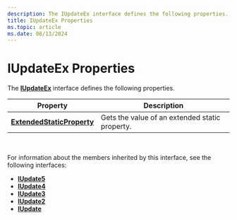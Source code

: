 ```yaml
---
description: The IUpdateEx interface defines the following properties.
title: IUpdateEx Properties
ms.topic: article
ms.date: 08/13/2024
---
```


# IUpdateEx Properties

The [**IUpdateEx**](/windows/win32/api/wuapi/nn-wuapi-iupdateex) interface defines the following properties.


| Property | Description |
|----------|-------------|
| [**ExtendedStaticProperty**](/windows/win32/api/Wuapi/nf-wuapi-iupdateex-get_extendedstaticproperty.md)   | Gets the value of an extended static property.                                         |
 

For information about the members inherited by this interface, see the following interfaces:

-   [**IUpdate5**](/windows/desktop/api/Wuapi/nn-wuapi-iupdate5)
-   [**IUpdate4**](/windows/desktop/api/Wuapi/nn-wuapi-iupdate4)
-   [**IUpdate3**](/windows/desktop/api/Wuapi/nn-wuapi-iupdate3)
-   [**IUpdate2**](/windows/desktop/api/Wuapi/nn-wuapi-iupdate2)
-   [**IUpdate**](/windows/desktop/api/Wuapi/nn-wuapi-iupdate)

 

 
